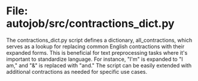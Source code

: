 # File: autojob/src/contractions_dict.py

The contractions_dict.py script defines a dictionary, all_contractions, which serves as a lookup for replacing common English contractions with their expanded forms. This is beneficial for text preprocessing tasks where it's important to standardize language. For instance, "I'm" is expanded to "I am," and "&" is replaced with "and." The script can be easily extended with additional contractions as needed for specific use cases.
